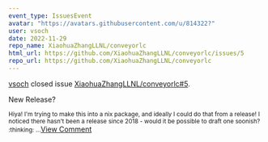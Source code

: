 ```yaml
---
event_type: IssuesEvent
avatar: "https://avatars.githubusercontent.com/u/814322?"
user: vsoch
date: 2022-11-29
repo_name: XiaohuaZhangLLNL/conveyorlc
html_url: https://github.com/XiaohuaZhangLLNL/conveyorlc/issues/5
repo_url: https://github.com/XiaohuaZhangLLNL/conveyorlc
---
```


<a href='https://github.com/vsoch' target='_blank'>vsoch</a> closed issue <a href='https://github.com/XiaohuaZhangLLNL/conveyorlc/issues/5' target='_blank'>XiaohuaZhangLLNL/conveyorlc#5</a>.

<p>New Release?</p><small>Hiya! I'm trying to make this into a nix package, and ideally I could do that from a release! I noticed there hasn't been a release since 2018 - would it be possible to draft one soonish? :thinking: ...</small><a href='https://github.com/XiaohuaZhangLLNL/conveyorlc/issues/5' target='_blank'>View Comment</a>